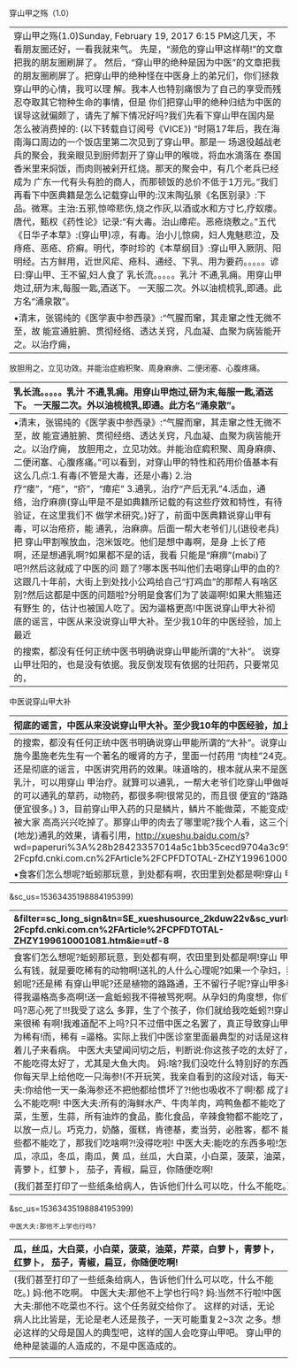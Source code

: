 穿山甲之殇（1.0）

|  |
| :--- |
| 穿山甲之殇\(1.0\)Sunday, February 19, 2017 6:15 PM这几天，不看朋友圈还好，一看我就来气。 先是，“濒危的穿山甲这样萌!”的文章把我的朋友圈刷屏了。 然后，“穿山甲的绝种是因为中医”的文章把我的朋友圈刷屏了。把穿山甲的绝种怪在中医身上的弟兄们，你们拯救穿山甲的心情，我可以理 解。我本人也特别痛恨为了自己的享受而残忍夺取其它物种生命的事情，但是 你们把穿山甲的绝种归结为中医的误导这就偏颇了，请先了解下情况好吗?我们先看下穿山甲在国内是怎么被消费掉的: \(以下转载自订阅号《VICE》\) “时隔17年后，我在海南海口周边的一个饭店里第二次见到了穿山甲。那是一 场退役越战老兵的聚会，我亲眼见到厨师割开了穿山甲的喉咙，将血水滴落在 泰国香米里来焖饭，而肉则被剁开红烧。那天的聚会中，有几个老兵已经成为 广东一代有头有脸的商人，而那顿饭的总价不低于1万元。”我们再看下中医典籍是怎么记载穿山甲的:汉末陶弘景《名医别录》:下品。微寒。主治:五邪,惊啼悲伤,烧之作灰,以酒或水和方寸匕,疗蚁瘘。唐代，甄权《药性论》记录:“有大毒。治山瘴疟。恶疮烧敷之。”五代《日华子本草》:\(穿山甲\)凉，有毒。治小儿惊痫，妇人鬼魅悲泣，及痔疮、恶疮、疥癣。明代，李时珍的《本草纲目》:穿山甲入厥阴、阳明经。古方鲜用，近世风疟、疮科、通经、下乳、用为要药。。。。。谚曰:穿山甲、王不留,妇人食了 乳长流。。。。。乳汁 不通,乳痈。用穿山甲炮过,研为末,每服一匙,酒送下。 一天服二次。外以油梳梳乳,即通。此方名“涌泉散”。 |
| •清末，张锡纯的《医学衷中参西录》:“气腥而窜，其走窜之性无微不至，故 能宣通脏腑、贯彻经络、透达关窍，凡血凝、血聚为病皆能开之。以治疗痈， |

放胆用之，立见功效。并能治症瘕积聚、周身麻痹、二便闭塞、心腹疼痛。

| 乳长流。。。。。乳汁 不通,乳痈。用穿山甲炮过,研为末,每服一匙,酒送下。 一天服二次。外以油梳梳乳,即通。此方名“涌泉散”。 |
| :--- |
| •清末，张锡纯的《医学衷中参西录》:“气腥而窜，其走窜之性无微不至，故 能宣通脏腑、贯彻经络、透达关窍，凡血凝、血聚为病皆能开之。以治疗痈， 放胆用之，立见功效。并能治症瘕积聚、周身麻痹、二便闭塞、心腹疼痛。”可以看到，对穿山甲的特性和药用价值基本有这么几点:1.有毒\(不管是大毒，还是小毒\) 2.治疗“瘘”，“疮”，“疥”，“瘴疟” 3.通乳，治疗“产后无乳”4.活血，通络，治疗麻痹\(穿山甲是不是如典籍所记载的有这些疗效和特性，有待验证，在这里我们不 做学术研究。\)好了，前面中医典籍说穿山甲有毒，可以治疮疥，能 通乳，治麻痹。后面一帮大老爷们儿\(退役老兵\)把 穿山甲割喉放血，泡米饭吃。他们是想中毒啊，是身 上长了疮啊，还是想通乳啊?如果都不是的话，我看 只能是“麻痹”\(mabi\)了吧?!然后这就成了中医的问 题了?哪本医书叫他们去喝穿山甲的血的?这跟几十年前，大街上到处找小公鸡给自己“打鸡血”的那帮人有啥区别?然后这都是中医的问题啦?分明是食客们为了装逼啊!如果大熊猫还有野生 的，估计也被国人吃了。因为逼格更高!中医说穿山甲大补彻底的谣言，中医从来没说穿山甲大补。至少我10年的中医经验，加上最近 |
| 的搜索，都没有任何正统中医书明确说穿山甲能所谓的“大补”。 说穿山甲壮阳的，也是没有依据。我反倒发现有依据的壮阳药，只要常见的， |

中医说穿山甲大补

| 彻底的谣言，中医从来没说穿山甲大补。至少我10年的中医经验，加上最近 |
| :--- |
| 的搜索，都没有任何正统中医书明确说穿山甲能所谓的“大补”。说穿山甲壮阳的，也是没有依据。我反倒发现有依据的壮阳药，只要常见的， 反倒没什么人吃。施今墨施老先生有一个著名的暖肾的方子，里面一付药用 “肉桂”24克。是的，就是我们做菜常用的肉桂。我怎么不见那些人去餐厅 吃肉桂呢?中医说穿山甲美味还是彻底的谣言，中医讲究用药的效果。味道啥的，根本就从来不是医学的重 点。中医说穿山甲通乳这个是真的。的确有中医文献这么记载。妇女产后如果没有乳汁，可以用穿山 甲治疗。就算可以通乳，一帮大老爷们吃穿山甲做啥?!还有很多疑问呢!  1，中医还记载穿山甲有毒的，为啥食客们不重视呢?2，中医文献记载的可以通乳的草药，动物药，都很多啊!很常见的，而且很 便宜的“路路通”，“王不留行子”，地龙\(即蚯蚓\)都可以通乳，不见其它 的药物绝种啊?\(而且其它的药物便宜很多。\) 3，目前穿山甲入药的只是鳞片，鳞片不能做菜，不能变成餐桌上的佳肴，可 以说完全是个边角料。这就好像橘子皮被做成陈皮入药了一样，橘子肉被大家 高高兴兴吃掉了。那穿山甲的肉去了哪里呢?我个人看，这三个问题就一个答案:因为穿山甲听起来逼格高啊。我们把穿山 甲和蚯蚓做个对比。\(关于蚯蚓\(地龙\)通乳的效果，请看引用，http://xueshu.baidu.com/s? wd=paperuri%3A%28b28423357014a5c1bb35cecd9704a3c9%29&filter=sc\_long\_sign&tn=SE\_xueshusource\_2kduw22v&sc\_vurl=http%3A%2F% 2Fcpfd.cnki.com.cn%2FArticle%2FCPFDTOTAL-ZHZY199610001081.htm&ie=utf-8 |
| •食客们怎么想呢?蚯蚓那玩意，到处都有啊，农田里到处都是啊!穿山 甲多稀有啊!老子这么有钱，就是要吃稀有的动物啊! |

&sc\_us=15363435198884195399\)

| &filter=sc\_long\_sign&tn=SE\_xueshusource\_2kduw22v&sc\_vurl=http%3A%2F% 2Fcpfd.cnki.com.cn%2FArticle%2FCPFDTOTAL-ZHZY199610001081.htm&ie=utf-8 |
| :--- |
| 食客们怎么想呢?蚯蚓那玩意，到处都有啊，农田里到处都是啊!穿山 甲多稀有啊!老子这么有钱，就是要吃稀有的动物啊!送礼的人什么心理呢?如果一个孕妇，我去送礼，给她蚯蚓呢?还是稀 有穿山甲呢?还是植物的路路通，王不留行子呢?穿山甲多稀有啊，送 了它显得我逼格高多高啊!送一盒蚯蚓我不得被骂死啊。从孕妇的角度想，你们给我吃蚯蚓通乳吗?恶心死了!!!我受了这么 多罪，生了个孩子，你们就给我吃蚯蚓?!穿山甲多好啊，听起来很稀 有啊!我难道配不上吗?只不过借中医之名罢了，真正导致穿山甲上了餐桌的，是以为稀有!而，稀有 =逼格。实际上我们中医诊室里面最典型的对话是这样的:一对儿爸妈带着儿子来看病。 中医大夫望闻问切之后，判断说:你这孩子吃的太好了，都‘腻’住了，以后 不能吃得太好了，尤其是大鱼大肉。 妈:啥?我们没吃什么特别好的东西啊! 爸:还不好呢?你每天早上给他吃一只海参!\(不开玩笑，我亲自看到的这段对话，每天一只海参。\) 中医大夫:你给他一天一条海参还不把他都给惯坏了?!他也吸收不了啊!都 成了毒。  妈:那我们什么不能吃啊! 中医大夫:所有的海鲜水产、牛肉羊肉，鸡鸭鱼都不能吃了，洋葱，蒜苗，韭 菜，生葱，生蒜，所有油炸的食品，膨化食品，辛辣食物都不能吃了，瘦猪肉 末做菜可以放一点儿。巧克力，奶酪，蛋糕，肯德基，麦当劳，必胜客，都不 能吃了。  妈:啊?!这些都不能吃了，那我们吃啥啊?!没得吃啦! 中医大夫:能吃的东西多啦!怎么没得吃呢?苦瓜，凉瓜，冬瓜，南瓜，黄 瓜，丝瓜，大白菜，小白菜，菠菜，油菜，芹菜，白萝卜，青萝卜，红萝卜， 茄子，青椒，扁豆，你随便吃啊! |
| \(我们甚至打印了一些纸条给病人，告诉他们什么可以吃，什么不能吃。\) 妈:他不吃啊。 |

&sc\_us=15363435198884195399\)

```
中医大夫:那他不上学也行吗?

```

| 瓜，丝瓜，大白菜，小白菜，菠菜，油菜，芹菜，白萝卜，青萝卜，红萝卜， 茄子，青椒，扁豆，你随便吃啊! |
| :--- |
| \(我们甚至打印了一些纸条给病人，告诉他们什么可以吃，什么不能吃。\) 妈:他不吃啊。  中医大夫:那他不上学也行吗?  妈:当然不行啦!中医大夫:那他不吃菜也不行。这个任务就交给你了。 这样的对话，无论病人比比皆是，无论是老人还是孩子，一天可能重复2~3次 之多。想必这样的父母是国人的典型吧，这样的国人会吃穿山甲吧。 穿山甲的绝种是装逼的人造成的，不是中医造成的。 |
|  |



